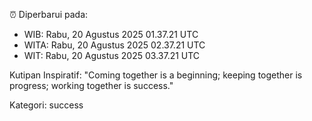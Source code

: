 ⏰ Diperbarui pada:
- WIB: Rabu, 20 Agustus 2025 01.37.21 UTC
- WITA: Rabu, 20 Agustus 2025 02.37.21 UTC
- WIT: Rabu, 20 Agustus 2025 03.37.21 UTC

Kutipan Inspiratif:
"Coming together is a beginning; keeping together is progress; working together is success."


Kategori: success

